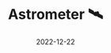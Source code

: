 ---
title: Astrometer 🛰️
description: Datos meteorológicos de la intragalácticos
date: 2022-12-22
source: "https://github.com/lewinkoon/astrometer"
demo: "https://astrometer.xyz"

---